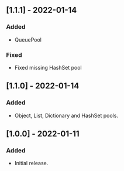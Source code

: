 ## [1.1.1] - 2022-01-14

### Added
- QueuePool

### Fixed
- Fixed missing HashSet pool

## [1.1.0] - 2022-01-14

### Added
- Object, List, Dictionary and HashSet pools.

## [1.0.0] - 2022-01-11

### Added
- Initial release.